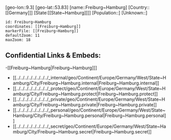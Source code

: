 ﻿---
location: [53.83,9.3]
mapzoom: [7,12] 
mapmarker: city 
type: City
tags:
- geo/City


SpocWebEntityId: 30251
isDeleted: false
confidential: public

---
[geo-lon::9.3]
[geo-lat::53.83]
[name::Freiburg~Hamburg]
[Country::[[Germany]]]
[State:[[State~Hamburg]]]]
[Population::]
[Unknown::]


```leaflet
id: Freiburg~Hamburg
coordinates: [[Freiburg~Hamburg]]
markerFile: [[Freiburg~Hamburg]]
defaultZoom: 11 
maxZoom: 18
```


## Confidential Links & Embeds: 
-[[Freiburg~Hamburg|Freiburg~Hamburg]]] 
- [[../../../../../../../../_internal/geo/Continent/Europe/Germany/West/State~Hamburg/City/Freiburg~Hamburg.internal|Freiburg~Hamburg.internal]] 
- [[../../../../../../../../_protect/geo/Continent/Europe/Germany/West/State~Hamburg/City/Freiburg~Hamburg.protect|Freiburg~Hamburg.protect]] 
- [[../../../../../../../../_private/geo/Continent/Europe/Germany/West/State~Hamburg/City/Freiburg~Hamburg.private|Freiburg~Hamburg.private]] 
- [[../../../../../../../../_personal/geo/Continent/Europe/Germany/West/State~Hamburg/City/Freiburg~Hamburg.personal|Freiburg~Hamburg.personal]] 
- [[../../../../../../../../_secret/geo/Continent/Europe/Germany/West/State~Hamburg/City/Freiburg~Hamburg.secret|Freiburg~Hamburg.secret]] 
